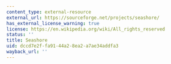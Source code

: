 ```yaml
---
content_type: external-resource
external_url: https://sourceforge.net/projects/seashore/
has_external_license_warning: true
license: https://en.wikipedia.org/wiki/All_rights_reserved
status: ''
title: Seashore
uid: dccd7e2f-fa91-44a2-8ea2-a7ae34addfa3
wayback_url: ''
---
```

